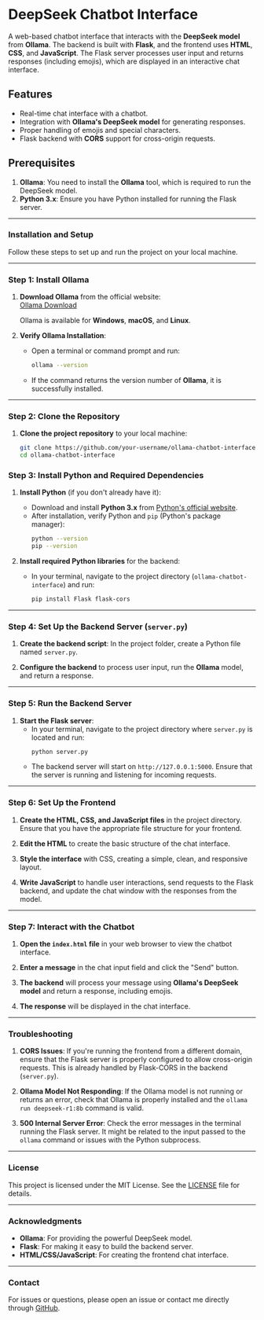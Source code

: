 # DeepSeek Chatbot Interface

A web-based chatbot interface that interacts with the **DeepSeek model** from **Ollama**. The backend is built with **Flask**, and the frontend uses **HTML**, **CSS**, and **JavaScript**. The Flask server processes user input and returns responses (including emojis), which are displayed in an interactive chat interface.

## Features

- Real-time chat interface with a chatbot.
- Integration with **Ollama's DeepSeek model** for generating responses.
- Proper handling of emojis and special characters.
- Flask backend with **CORS** support for cross-origin requests.

## Prerequisites

1. **Ollama**: You need to install the **Ollama** tool, which is required to run the DeepSeek model.
2. **Python 3.x**: Ensure you have Python installed for running the Flask server.

---

### Installation and Setup

Follow these steps to set up and run the project on your local machine.

---

### Step 1: Install **Ollama**

1. **Download Ollama** from the official website:  
   [Ollama Download](https://ollama.com/)
   
   Ollama is available for **Windows**, **macOS**, and **Linux**.

2. **Verify Ollama Installation**:
   - Open a terminal or command prompt and run:
     ```bash
     ollama --version
     ```
   - If the command returns the version number of **Ollama**, it is successfully installed.

---

### Step 2: Clone the Repository

1. **Clone the project repository** to your local machine:
   ```bash
   git clone https://github.com/your-username/ollama-chatbot-interface.git
   cd ollama-chatbot-interface

### Step 3: Install Python and Required Dependencies

1. **Install Python** (if you don't already have it):
   - Download and install **Python 3.x** from [Python's official website](https://www.python.org/downloads/).
   - After installation, verify Python and `pip` (Python's package manager):
     ```bash
     python --version
     pip --version
     ```

2. **Install required Python libraries** for the backend:
   - In your terminal, navigate to the project directory (`ollama-chatbot-interface`) and run:
     ```bash
     pip install Flask flask-cors
     ```

---

### Step 4: Set Up the Backend Server (`server.py`)

1. **Create the backend script**: In the project folder, create a Python file named `server.py`.

2. **Configure the backend** to process user input, run the **Ollama** model, and return a response.

---

### Step 5: Run the Backend Server

1. **Start the Flask server**:
   - In your terminal, navigate to the project directory where `server.py` is located and run:
     ```bash
     python server.py
     ```
   - The backend server will start on `http://127.0.0.1:5000`. Ensure that the server is running and listening for incoming requests.

---

### Step 6: Set Up the Frontend

1. **Create the HTML, CSS, and JavaScript files** in the project directory. Ensure that you have the appropriate file structure for your frontend.

2. **Edit the HTML** to create the basic structure of the chat interface.

3. **Style the interface** with CSS, creating a simple, clean, and responsive layout.

4. **Write JavaScript** to handle user interactions, send requests to the Flask backend, and update the chat window with the responses from the model.

---

### Step 7: Interact with the Chatbot

1. **Open the `index.html` file** in your web browser to view the chatbot interface.

2. **Enter a message** in the chat input field and click the "Send" button.

3. **The backend** will process your message using **Ollama's DeepSeek model** and return a response, including emojis.

4. **The response** will be displayed in the chat interface.

---

### Troubleshooting

1. **CORS Issues**: If you're running the frontend from a different domain, ensure that the Flask server is properly configured to allow cross-origin requests. This is already handled by Flask-CORS in the backend (`server.py`).

2. **Ollama Model Not Responding**: If the Ollama model is not running or returns an error, check that Ollama is properly installed and the `ollama run deepseek-r1:8b` command is valid.

3. **500 Internal Server Error**: Check the error messages in the terminal running the Flask server. It might be related to the input passed to the `ollama` command or issues with the Python subprocess.

---

### License

This project is licensed under the MIT License. See the [LICENSE](LICENSE) file for details.

---

### Acknowledgments

- **Ollama**: For providing the powerful DeepSeek model.
- **Flask**: For making it easy to build the backend server.
- **HTML/CSS/JavaScript**: For creating the frontend chat interface.

---

### Contact

For issues or questions, please open an issue or contact me directly through [GitHub](https://github.com/Rishiraj8).
